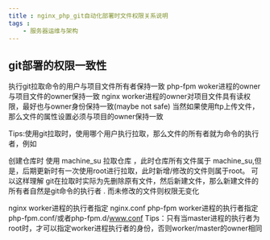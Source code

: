 ```yaml
---
title : nginx_php_git自动化部署时文件权限关系说明
tags : 
    - 服务器运维与架构
---
```


## git部署的权限一致性

执行git拉取命令的用户与项目文件所有者保持一致
php-fpm woker进程的owner与项目文件的owner保持一致
nginx worker进程的owner对项目文件具有读权限，最好也与owner身份保持一致(maybe not safe)
当然如果使用ftp上传文件，那么文件的属性设置必须与项目的owner保持一致


Tips:使用git拉取时，使用哪个用户执行拉取，那么文件的所有者就为命令的执行者，例如 

创建仓库时 使用 machine_su 拉取仓库 ，此时仓库所有文件属于 machine_su,但是，后期更新时有一次使用root进行拉取，此时新增/修改的文件则属于root。
可以这样理解 git在拉取时实际为先删除原有文件，然后新建文件，那么新建文件的所有者自然是git命令的执行者 . 而未修改的文件则权限无变化


nginx worker进程的执行者指定       nginx.conf
php-fpm worker进程的执行者指定     php-fpm.conf/或者php-fpm.d/www.conf
Tips：只有当master进程的执行者为root时，才可以指定worker进程执行者的身份，否则worker/master的owner相同